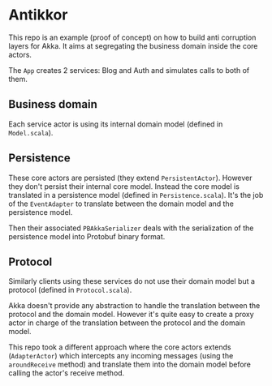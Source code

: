 # Antikkor

This repo is an example (proof of concept) on how to build anti corruption layers for Akka. It aims at segregating the business domain inside the core actors.

The `App` creates 2 services: Blog and Auth and simulates calls to both of them.

## Business domain

Each service actor is using its internal domain model (defined in `Model.scala`).

## Persistence

These core actors are persisted (they extend `PersistentActor`). However they don't persist their internal core model.
Instead the core model is translated in a persistence model (defined in `Persistence.scala`).
It's the job of the `EventAdapter` to translate between the domain model and the persistence model.

Then their associated `PBAkkaSerializer` deals with the serialization of the persistence model into Protobuf binary format.

## Protocol

Similarly clients using these services do not use their domain model but a protocol (defined in `Protocol.scala`).

Akka doesn't provide any abstraction to handle the translation between the protocol and the domain model.
However it's quite easy to create a proxy actor in charge of the translation between the protocol and the domain model.

This repo took a different approach where the core actors extends (`AdapterActor`) which intercepts any incoming messages (using the `aroundReceive` method) and translate them into the domain model before calling the actor's receive method.
